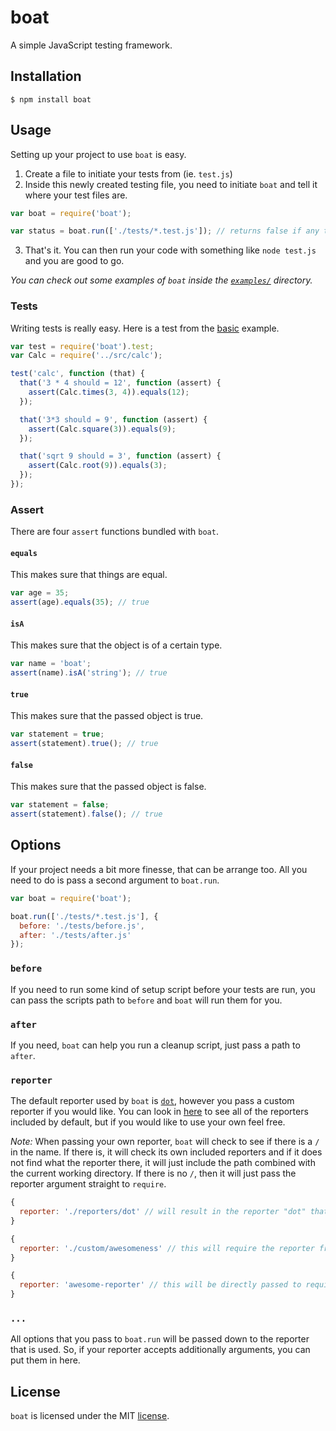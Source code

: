 boat
====
A simple JavaScript testing framework.

## Installation
```
$ npm install boat
```

## Usage
Setting up your project to use `boat` is easy.

1. Create a file to initiate your tests from (ie. `test.js`)
2. Inside this newly created testing file, you need to initiate `boat` and tell it where your test files are.

```js
var boat = require('boat');

var status = boat.run(['./tests/*.test.js']); // returns false if any tests failed
```

3. That's it. You can then run your code with something like `node test.js` and you are good to go.

*You can check out some examples of `boat` inside the [`examples/`](examples/) directory.*

### Tests
Writing tests is really easy. Here is a test from the [basic](examples/basic/) example.

```js
var test = require('boat').test;
var Calc = require('../src/calc');

test('calc', function (that) {
  that('3 * 4 should = 12', function (assert) {
    assert(Calc.times(3, 4)).equals(12);
  });

  that('3*3 should = 9', function (assert) {
    assert(Calc.square(3)).equals(9);
  });

  that('sqrt 9 should = 3', function (assert) {
    assert(Calc.root(9)).equals(3);
  });
});
```

### Assert
There are four `assert` functions bundled with `boat`.

#### `equals`
This makes sure that things are equal.

```js
var age = 35;
assert(age).equals(35); // true
```
#### `isA`
This makes sure that the object is of a certain type.

```js
var name = 'boat';
assert(name).isA('string'); // true
```
#### `true`
This makes sure that the passed object is true.

```js
var statement = true;
assert(statement).true(); // true
```
#### `false`
This makes sure that the passed object is false.

```js
var statement = false;
assert(statement).false(); // true
```

## Options
If your project needs a bit more finesse, that can be arrange too. All you need to do is pass a second argument to `boat.run`.

```js
var boat = require('boat');

boat.run(['./tests/*.test.js'], {
  before: './tests/before.js',
  after: './tests/after.js'
});
```

### `before`
If you need to run some kind of setup script before your tests are run, you can pass the scripts path to `before` and `boat` will run them for you.

### `after`
If you need, `boat` can help you run a cleanup script, just pass a path to `after`.

### `reporter`
The default reporter used by `boat` is [`dot`](lib/reporters/dot.js), however you pass a custom reporter if you would like. You can look in [here](lib/reporters/) to see all of the reporters included by default, but if you would like to use your own feel free.

*Note:* When passing your own reporter, `boat` will check to see if there is a `/` in the name. If there is, it will check its own included reporters and if it does not find what the reporter there, it will just include the path combined with the current working directory. If there is no `/`, then it will just pass the reporter argument straight to `require`.

```js
{
  reporter: './reporters/dot' // will result in the reporter "dot" that is included by default.
}

{
  reporter: './custom/awesomeness' // this will require the reporter from "./custom/awesomeness".
}

{
  reporter: 'awesome-reporter' // this will be directly passed to require("awesome-reporter").
}
```

### `...`
All options that you pass to `boat.run` will be passed down to the reporter that is used. So, if your reporter accepts additionally arguments, you can put them in here.

## License
`boat` is licensed under the MIT [license](LICENSE).
